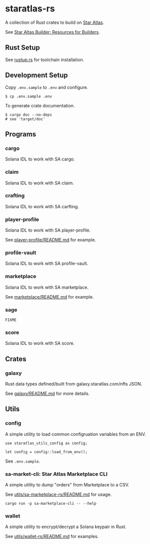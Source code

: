 # staratlas-rs

A collection of Rust crates to build on [Star Atlas](https://staratlas.com/).

See [Star Altas Builder: Resources for Builders](https://build.staratlas.com/).

## Rust Setup

See [rustup.rs](https://rustup.rs/) for toolchain installation.

## Development Setup

Copy `.env.sample` to `.env` and configure.

```
$ cp .env.sample .env
```

To generate crate documentation.

```
$ cargo doc --no-deps
# see 'target/doc'
```

## Programs

### cargo

Solana IDL to work with SA cargo.

### claim

Solana IDL to work with SA claim.

### crafting

Solana IDL to work with SA carfting.

### player-profile

Solana IDL to work with SA player-profile.

See [player-profile/README.md](programs/player-profile/README.md) for example.

### profile-vault

Solana IDL to work with SA profile-vault.

### marketplace

Solana IDL to work with SA marketplace.

See [marketplace/README.md](marketplace/README.md) for example.

### sage

`FIXME`

### score

Solana IDL to work with SA score.

## Crates

### galaxy

Rust data types defined/built from galaxy.staratlas.com/nfts JSON.

See [galaxy/README.md](galaxy/README.md) for more details.

## Utils

### config

A simple utility to load common configruation variables from an ENV.

```
use staratlas_utils_config as config;

let config = config::load_from_env();
```

See `.env.sample`.

### sa-market-cli: Star Atlas Marketplace CLI

A simple utility to dump "orders" from Marketplace to a CSV.

See [utils/sa-marketplace-rs/README.md](utils/sa-marketplace-rs/README.md) for usage.

```
cargo run -p sa-marketplace-cli -- --help
```

### wallet

A simple utility to encrypt/decrypt a Solana keypair in Rust.

See [utils/wallet-rs/README.md](utils/wallet-rs/README.md) for examples.